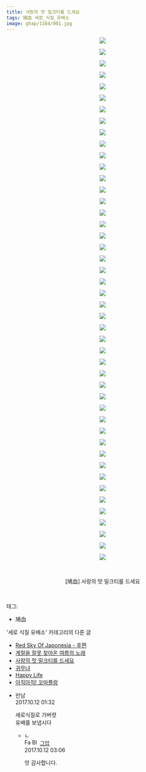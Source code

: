 ```yaml
---
title: 사랑의 맛 밀크티를 드세요
tags: 鳩血 세로_식질_유배소
image: ghap/1184/001.jpg
---
```

<div class="article">
<p style="text-align: center; clear: none; float: none;"><img src="{{ site.nasurl }}/ghap/1184/001.jpg"/></p>
<p style="text-align: center; clear: none; float: none;"><img src="{{ site.nasurl }}/ghap/1184/002.jpg"/></p>
<p style="text-align: center; clear: none; float: none;"><img src="{{ site.nasurl }}/ghap/1184/003.jpg"/></p>
<p style="text-align: center; clear: none; float: none;"><img src="{{ site.nasurl }}/ghap/1184/004.jpg"/></p>
<p style="text-align: center; clear: none; float: none;"><img src="{{ site.nasurl }}/ghap/1184/005.jpg"/></p>
<p style="text-align: center; clear: none; float: none;"><img src="{{ site.nasurl }}/ghap/1184/006.jpg"/></p>
<p style="text-align: center; clear: none; float: none;"><img src="{{ site.nasurl }}/ghap/1184/007.jpg"/></p>
<p style="text-align: center; clear: none; float: none;"><img src="{{ site.nasurl }}/ghap/1184/008.jpg"/></p>
<p style="text-align: center; clear: none; float: none;"><img src="{{ site.nasurl }}/ghap/1184/009.jpg"/></p>
<p style="text-align: center; clear: none; float: none;"><img src="{{ site.nasurl }}/ghap/1184/010.jpg"/></p>
<p style="text-align: center; clear: none; float: none;"><img src="{{ site.nasurl }}/ghap/1184/011.jpg"/></p>
<p style="text-align: center; clear: none; float: none;"><img src="{{ site.nasurl }}/ghap/1184/012.jpg"/></p>
<p style="text-align: center; clear: none; float: none;"><img src="{{ site.nasurl }}/ghap/1184/013.jpg"/></p>
<p style="text-align: center; clear: none; float: none;"><img src="{{ site.nasurl }}/ghap/1184/014.jpg"/></p>
<p style="text-align: center; clear: none; float: none;"><img src="{{ site.nasurl }}/ghap/1184/015.jpg"/></p>
<p style="text-align: center; clear: none; float: none;"><img src="{{ site.nasurl }}/ghap/1184/016.jpg"/></p>
<p style="text-align: center; clear: none; float: none;"><img src="{{ site.nasurl }}/ghap/1184/017.jpg"/></p>
<p style="text-align: center; clear: none; float: none;"><img src="{{ site.nasurl }}/ghap/1184/018.jpg"/></p>
<p style="text-align: center; clear: none; float: none;"><img src="{{ site.nasurl }}/ghap/1184/019.jpg"/></p>
<p style="text-align: center; clear: none; float: none;"><img src="{{ site.nasurl }}/ghap/1184/020.jpg"/></p>
<p style="text-align: center; clear: none; float: none;"><img src="{{ site.nasurl }}/ghap/1184/021.jpg"/></p>
<p style="text-align: center; clear: none; float: none;"><img src="{{ site.nasurl }}/ghap/1184/022.jpg"/></p>
<p style="text-align: center; clear: none; float: none;"><img src="{{ site.nasurl }}/ghap/1184/023.jpg"/></p>
<p style="text-align: center; clear: none; float: none;"><img src="{{ site.nasurl }}/ghap/1184/024.jpg"/></p>
<p style="text-align: center; clear: none; float: none;"><img src="{{ site.nasurl }}/ghap/1184/025.jpg"/></p>
<p style="text-align: center; clear: none; float: none;"><img src="{{ site.nasurl }}/ghap/1184/026.jpg"/></p>
<p style="text-align: center; clear: none; float: none;"><img src="{{ site.nasurl }}/ghap/1184/027.jpg"/></p>
<p style="text-align: center; clear: none; float: none;"><img src="{{ site.nasurl }}/ghap/1184/028.jpg"/></p>
<p style="text-align: center; clear: none; float: none;"><img src="{{ site.nasurl }}/ghap/1184/029.jpg"/></p>
<p style="text-align: center; clear: none; float: none;"><img src="{{ site.nasurl }}/ghap/1184/030.jpg"/></p>
<p style="text-align: center; clear: none; float: none;"><img src="{{ site.nasurl }}/ghap/1184/031.jpg"/></p>
<p style="text-align: center; clear: none; float: none;"><img src="{{ site.nasurl }}/ghap/1184/032.jpg"/></p>
<p style="text-align: center; clear: none; float: none;"><img src="{{ site.nasurl }}/ghap/1184/033.jpg"/></p>
<p style="text-align: center; clear: none; float: none;"><img src="{{ site.nasurl }}/ghap/1184/034.jpg"/></p>
<p style="text-align: center; clear: none; float: none;"><img src="{{ site.nasurl }}/ghap/1184/035.jpg"/></p>
<p style="text-align: center; clear: none; float: none;"><img src="{{ site.nasurl }}/ghap/1184/036.jpg"/></p>
<p style="text-align: center; clear: none; float: none;"><img src="{{ site.nasurl }}/ghap/1184/037.jpg"/></p>
<p style="text-align: center; clear: none; float: none;"><img src="{{ site.nasurl }}/ghap/1184/038.jpg"/></p>
<p style="text-align: center; clear: none; float: none;"><img src="{{ site.nasurl }}/ghap/1184/039.jpg"/></p>
<p style="text-align: center; clear: none; float: none;"><img src="{{ site.nasurl }}/ghap/1184/040.jpg"/></p>
<p style="text-align: center; clear: none; float: none;"><img src="{{ site.nasurl }}/ghap/1184/041.jpg"/></p>
<p style="text-align: center; clear: none; float: none;"><img src="{{ site.nasurl }}/ghap/1184/042.jpg"/></p>
<p style="text-align: center; clear: none; float: none;"><img src="{{ site.nasurl }}/ghap/1184/043.jpg"/></p>
<p style="text-align: center; clear: none; float: none;"><img src="{{ site.nasurl }}/ghap/1184/044.jpg"/></p>
<p style="text-align: center; clear: none; float: none;"><img src="{{ site.nasurl }}/ghap/1184/045.jpg"/></p>
<p style="text-align: center; clear: none; float: none;"><img src="{{ site.nasurl }}/ghap/1184/046.jpg"/></p>
<p style="text-align: center; clear: none; float: none;"><br/></p>
<p style="text-align: center; clear: none; float: none;">[鳩血] 사랑의 맛 밀크티를 드세요</p>
<p><br/></p>
</div><div class="tagTrail">
<p>태그: </p>
<ul>
<li>鳩血</li>
</ul>
</div><div class="another">
<p>'세로 식질 유배소' 카테고리의 다른 글</p>
<ul>
<li><a href="/2016-08-01-ghap_1293">Red Sky Of Japonesia - 후편</a></li>
<li><a href="/2016-07-30-ghap_1226">계절을 잘못 찾아온 여름의 노래</a></li>
<li><a href="/2016-07-28-ghap_1184">사랑의 맛 밀크티를 드세요</a></li>
<li><a href="/2016-07-28-ghap_1177">귀무녀</a></li>
<li><a href="/2016-07-27-ghap_1153">Happy Life</a></li>
<li><a href="/2016-07-26-ghap_1118">아직아직! 꼬마플랑</a></li>
</ul>
</div><div class="cb_module cb_fluid">
<div class="cb_wrt cb_profile">
<div class="comment">
<ul>
<li class="cb_thumb_off" id="comment15102856">
<div class="cb_comment_area">
<div class="cb_info_area">
<div class="cb_section">
<span class="cb_nick_name">만남</span>
</div>
<div class="cb_section">
<span class="cb_date">2017.10.12 01:32 </span>
</div>
</div>
<div class="cb_dsc_comment">
<p class="cb_dsc">
											세로식질로 가버렷<br/>
유배를 보냅시다<br/>
</p>
</div>
<ul>
<li class="cb_thumb_off" id="comment15102900">
<span class="cb_bu_subnode">ㄴ</span>
<div class="cb_comment_area">
<div class="cb_info_area">
<div class="cb_section">
<span class="cb_nick_name"><img alt="Favicon of https://ghaptouhou.tistory.com" height="16" onerror="this.onerror=null;this.parentNode.removeChild(this)" src="https://ghaptouhou.tistory.com/favicon.ico" width="16"/> <img alt="BlogIcon" height="16" onerror="this.parentNode.removeChild(this)" src="https://ghaptouhou.tistory.com/index.gif" width="16"/> <a href="https://ghaptouhou.tistory.com" onclick="return openLinkInNewWindow(this)"> 그압</a><span class="tistoryProfileLayerTrigger" onclick='TistoryProfile.show(event, this, {"title":"\uc800\uae30 \uc774\uac70 \ub098\uc911\uc5d0 \uc218\uc815 \uac00\ub2a5\ud558\ub098\uc694","url":"https:\/\/ghap.tistory.com","nickname":"\uadf8\uc555","items":[]}); return false;'></span></span>
</div>
<div class="cb_section">
<span class="cb_date">2017.10.12 03:06 </span>
</div>
</div>
<div class="cb_dsc_comment">
<p class="cb_dsc">
																앗 감사합니다.
															</p>
</div>
</div>
</li>
</ul>
</div></li>
</ul>
</div>
</div><!-- commentList close -->
</div>